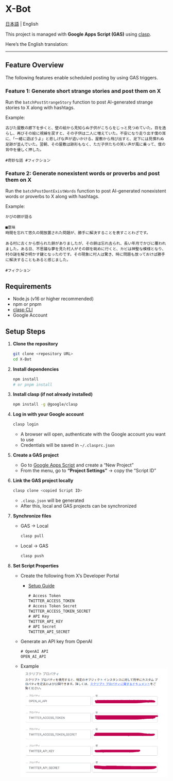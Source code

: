 # X-Bot

[日本語](../../README.md) | English

This project is managed with **Google Apps Script (GAS)** using [clasp](https://github.com/google/clasp).

Here’s the English translation:

---

## Feature Overview

The following features enable scheduled posting by using GAS triggers.

### Feature 1: Generate short strange stories and post them on X

Run the `batchPostStrangeStory` function to post AI-generated strange stories to X along with hashtags.

Example:

```
古びた屋敷の廊下を歩くと、壁の絵から見知らぬ子供がこちらをじっと見つめていた。目を逸らし、再びその絵に視線を戻すと、その子供は二人に増えていた。不安になり走り出す僕の耳に、「一緒に遊ぼうよ」と悲しげな声が追いかける。屋敷から飛び出すと、足下には見慣れぬ足跡が並んでいた。翌朝、その屋敷は跡形もなく、ただ子供たちの笑い声が風に乗って、僕の背中を優しく押した。

#奇妙な話 #フィクション
```

### Feature 2: Generate nonexistent words or proverbs and post them on X

Run the `batchPostDontExistWords` function to post AI-generated nonexistent words or proverbs to X along with hashtags.

Example:

```
かびの餅が語る

■意味
時間を忘れて悠久の間放置された問題が、勝手に解決することを表すことわざです。

ある村に古くから祭られた餅がありましたが、その餅は忘れ去られ、長い年月でかびに覆われました。ある日、不思議な夢を見た村人がその餅を眺めに行くと、カビは神聖な模様となり、村の謎を解き明かす鍵となったのです。その現象に村人は驚き、時に問題も放っておけば勝手に解決することもあると感じました。

#フィクション
```

## Requirements

- Node.js (v16 or higher recommended)
- npm or pnpm
- [clasp CLI](https://github.com/google/clasp)
- Google Account

## Setup Steps

1. **Clone the repository**

   ```bash
   git clone <repository URL>
   cd X-Bot
   ```

2. **Install dependencies**

   ```bash
   npm install
   # or pnpm install
   ```

3. **Install clasp (if not already installed)**

   ```bash
   npm install -g @google/clasp
   ```

4. **Log in with your Google account**

   ```bash
   clasp login
   ```

   - A browser will open, authenticate with the Google account you want to use
   - Credentials will be saved in `~/.clasprc.json`

5. **Create a GAS project**

   - Go to [Google Apps Script](https://script.google.com/) and create a “New Project”
   - From the menu, go to **“Project Settings”** → copy the “Script ID”

6. **Link the GAS project locally**

   ```bash
   clasp clone <copied Script ID>
   ```

   - `.clasp.json` will be generated
   - After this, local and GAS projects can be synchronized

7. **Synchronize files**

   - GAS → Local

     ```bash
     clasp pull
     ```

   - Local → GAS

     ```bash
     clasp push
     ```

8. **Set Script Properties**

   * Create the following from X’s Developer Portal

     * [Setup Guide](https://qiita.com/neru-dev/items/857cc27fd69411496388)

        ```
        # Access Token  
        TWITTER_ACCESS_TOKEN  
        # Access Token Secret  
        TWITTER_ACCESS_TOKEN_SECRET  
        # API Key  
        TWITTER_API_KEY  
        # API Secret  
        TWITTER_API_SECRET  
        ```
   * Generate an API key from OpenAI

     ```
     # OpenAI API  
     OPEN_AI_API  
     ```
   * Example <img src="../images/setup1.png" />
